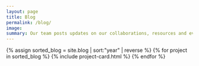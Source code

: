 ```yaml
---
layout: page
title: Blog
permalink: /blog/
image:
summary: Our team posts updates on our collaborations, resources and evidence utilization. 
---
```


<div class="margin-top-4">
  <div class="grid-row grid-gap">
    {% assign sorted_blog = site.blog | sort:"year" | reverse %}
    {% for project in sorted_blog %}
      {% include project-card.html %}
    {% endfor %}
  </div>
</div>
